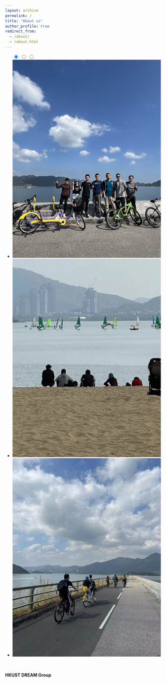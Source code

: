 ```yaml
---
layout: archive
permalink: /
title: "About us"
author_profile: true
redirect_from: 
  - /about/
  - /about.html
---
```


<link rel='stylesheet' href='https://cdnjs.cloudflare.com/ajax/libs/font-awesome/5.14.0/css/all.min.css'><link rel="stylesheet" href="/assets/css/style.css">

<ul class="slides">
  <input type="radio" id="control-1" name="control" checked>
  <input type="radio" id="control-2" name="control">
  <input type="radio" id="control-3" name="control">
  
  <!--  Left/Right Button  -->
  <div class="navigator slide-1">
    <label for="control-3">
      <i class="fas fa-chevron-left"></i>
    </label>
    <label for="control-2">
      <i class="fas fa-chevron-right"></i>
    </label>
  </div>
  
  <div class="navigator slide-2">
    <label for="control-1">
      <i class="fas fa-chevron-left"></i>
    </label>
    <label for="control-3">
      <i class="fas fa-chevron-right"></i>
    </label>
  </div>
  
  <div class="navigator slide-3">
    <label for="control-2">
      <i class="fas fa-chevron-left"></i>
    </label>
    <label for="control-1">
      <i class="fas fa-chevron-right"></i>
    </label>
  </div>
  <!--  /Left/Right Button  -->
  
  <li class="slide"><div class="img_wrap"><img src="/images/biking1.jpg" alt="biking"></div></li>
  <li class="slide"><div class="img_wrap"><img src="/images/biking2.jpg" alt="biking"></center></li>
  <li class="slide"><div class="img_wrap"><img src="/images/biking3.jpg" alt="biking"></center></li>
  
  <div class="controls-visible">
    <label for="control-1"></label>
    <label for="control-2"></label>
    <label for="control-3"></label>
  </div>
</ul>

<br/><br/>
**HKUST DREAM Group**
